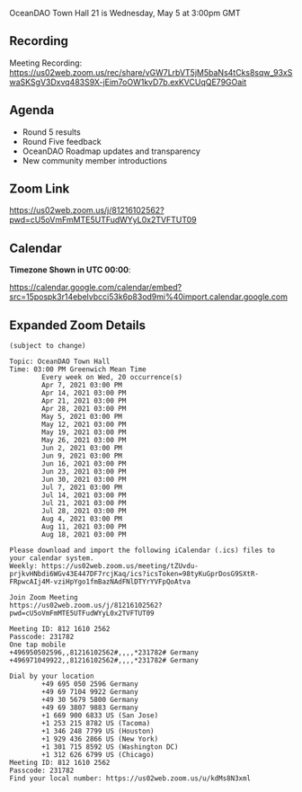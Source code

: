 OceanDAO Town Hall 21 is Wednesday, May 5 at 3:00pm GMT

## Recording

Meeting Recording:
https://us02web.zoom.us/rec/share/vGW7LrbVT5jM5baNs4tCks8sqw_93xSwaSKSgV3Dxvq483S9X-jEim7oOW1kvD7b.exKVCUqQE79GOait



## Agenda

- Round 5 results
- Round Five feedback
- OceanDAO Roadmap updates and transparency 
- New community member introductions
 

## Zoom Link

https://us02web.zoom.us/j/81216102562?pwd=cU5oVmFmMTE5UTFudWYyL0x2TVFTUT09
 
## Calendar

**Timezone Shown in UTC 00:00**:

https://calendar.google.com/calendar/embed?src=15pospk3r14ebelvbcci53k6p83od9mi%40import.calendar.google.com


## Expanded Zoom Details

```
(subject to change)

Topic: OceanDAO Town Hall
Time: 03:00 PM Greenwich Mean Time
        Every week on Wed, 20 occurrence(s)
        Apr 7, 2021 03:00 PM
        Apr 14, 2021 03:00 PM
        Apr 21, 2021 03:00 PM
        Apr 28, 2021 03:00 PM
        May 5, 2021 03:00 PM
        May 12, 2021 03:00 PM
        May 19, 2021 03:00 PM
        May 26, 2021 03:00 PM
        Jun 2, 2021 03:00 PM
        Jun 9, 2021 03:00 PM
        Jun 16, 2021 03:00 PM
        Jun 23, 2021 03:00 PM
        Jun 30, 2021 03:00 PM
        Jul 7, 2021 03:00 PM
        Jul 14, 2021 03:00 PM
        Jul 21, 2021 03:00 PM
        Jul 28, 2021 03:00 PM
        Aug 4, 2021 03:00 PM
        Aug 11, 2021 03:00 PM
        Aug 18, 2021 03:00 PM

Please download and import the following iCalendar (.ics) files to your calendar system.
Weekly: https://us02web.zoom.us/meeting/tZUvdu-prjkvHNbdi6WGv43E447DF7rcjKaq/ics?icsToken=98tyKuGprDosG9SXtR-FRpwcAIj4M-vziHpYgo1fmBazNAdFNlDTYrYVFpQoAtva

Join Zoom Meeting
https://us02web.zoom.us/j/81216102562?pwd=cU5oVmFmMTE5UTFudWYyL0x2TVFTUT09

Meeting ID: 812 1610 2562
Passcode: 231782
One tap mobile
+496950502596,,81216102562#,,,,*231782# Germany
+496971049922,,81216102562#,,,,*231782# Germany

Dial by your location
        +49 695 050 2596 Germany
        +49 69 7104 9922 Germany
        +49 30 5679 5800 Germany
        +49 69 3807 9883 Germany
        +1 669 900 6833 US (San Jose)
        +1 253 215 8782 US (Tacoma)
        +1 346 248 7799 US (Houston)
        +1 929 436 2866 US (New York)
        +1 301 715 8592 US (Washington DC)
        +1 312 626 6799 US (Chicago)
Meeting ID: 812 1610 2562
Passcode: 231782
Find your local number: https://us02web.zoom.us/u/kdMs8N3xml


